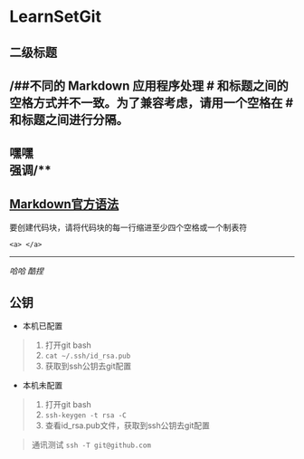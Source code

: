 # LearnSetGit  
## 二级标题  
/##不同的 Markdown 应用程序处理 # 和标题之间的空格方式并不一致。为了兼容考虑，请用一个空格在 # 和标题之间进行分隔。
--------
**嘿嘿**   
强调/**  
--------
[Markdown官方语法](https://markdown.com.cn/)  
----
要创建代码块，请将代码块的每一行缩进至少四个空格或一个制表符    

    <a> </a>  
    
----

*哈哈*
*酷捏*
## 公钥
- 本机已配置
> 1. 打开git bash 
> 2. `cat ~/.ssh/id_rsa.pub`
> 3. 获取到ssh公钥去git配置
- 本机未配置
> 1. 打开git bash 
> 2. `ssh-keygen -t rsa -C`
> 3. 查看id_rsa.pub文件，获取到ssh公钥去git配置  

> 通讯测试 `ssh -T git@github.com`
